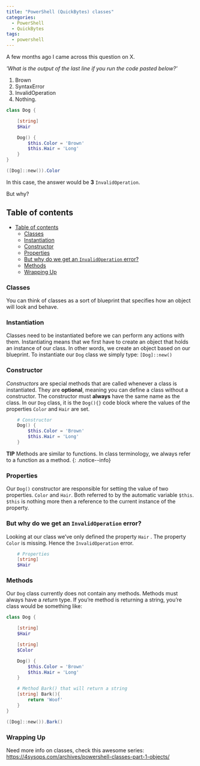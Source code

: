 ```yaml
---
title: "PowerShell (QuickBytes) classes"
categories:
  - PowerShell
  - QuickBytes
tags:
  - powershell
---
```


A few months ago I came across this question on X.

*'What is the output of the last line if you run the code pasted below?'*

1. Brown
2. SyntaxError
3. InvalidOperation
4. Nothing.

```powershell
class Dog {

    [string]
    $Hair

    Dog() {
        $this.Color = 'Brown'
        $this.Hair = 'Long'
    }
}

([Dog]::new()).Color
```

In this case, the answer would be **3** `InvalidOperation`. 

But why?

## Table of contents

- [Table of contents](#table-of-contents)
  - [Classes](#classes)
  - [Instantiation](#instantiation)
  - [Constructor](#constructor)
  - [Properties](#properties)
  - [But why do we get an `InvalidOperation` error?](#but-why-do-we-get-an-invalidoperation-error)
  - [Methods](#methods)
  - [Wrapping Up](#wrapping-up)

### Classes

You can think of classes as a sort of blueprint that specifies how an object will look and behave.

### Instantiation

Classes need to be instantiated before we can perform any actions with them. Instantiating means that we first have to create an object that holds an instance of our class. In other words, we create an object based on our blueprint. To instantiate our `Dog`  class we simply type: `[Dog]::new()` 

### Constructor

*Constructors* are special methods that are called whenever a class is instantiated. They are **optional**, meaning you can define a class without a constructor. The constructor must **always** have the same name as the class. In our `Dog` class, it is the `Dog(){}` code block where the values of the properties `Color` and `Hair` are set.

```powershell
    # Constructor											
    Dog() {
        $this.Color = 'Brown'
        $this.Hair = 'Long'
    }
```

**TIP**
Methods are similar to functions. In class terminology, we always refer to a function as a method.
{: .notice--info}

### Properties

Our `Dog()` constructor are responsible for setting the value of two properties. `Color` and `Hair`. Both referred to by the automatic variable `$this`. `$this` is nothing more then a reference to the current instance of the property. 

### But why do we get an `InvalidOperation` error?

Looking at our class we’ve only defined the property `Hair` . The property `Color` is missing. Hence  the `InvalidOperation` error. 

```powershell
    # Properties			
    [string]
    $Hair
```

### Methods

Our `Dog` class currently does not contain any methods. Methods must always have a *return* type. If you’re method is returning a string, you’re class would be something like:

```powershell
class Dog {

    [string]
    $Hair

    [string]
    $Color

    Dog() {
        $this.Color = 'Brown'
        $this.Hair = 'Long'
    }

    # Method Bark() that will return a string
    [string] Bark(){
		return 'Woof'
	}
}

([Dog]::new()).Bark()
```

### Wrapping Up

Need more info on classes, check this awesome series: https://4sysops.com/archives/powershell-classes-part-1-objects/